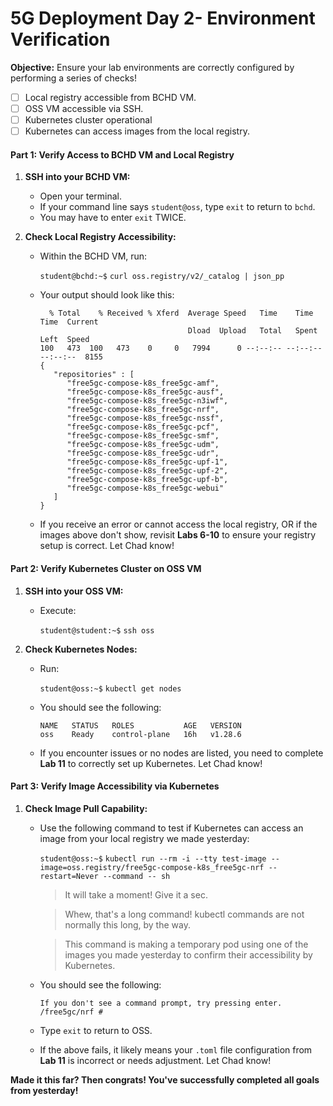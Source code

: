 # 5G Deployment Day 2- Environment Verification

**Objective:** Ensure your lab environments are correctly configured by performing a series of checks!

- [ ] Local registry accessible from BCHD VM.
- [ ] OSS VM accessible via SSH.
- [ ] Kubernetes cluster operational
- [ ] Kubernetes can access images from the local registry.
      
#### **Part 1: Verify Access to BCHD VM and Local Registry**

1. **SSH into your BCHD VM:**
   - Open your terminal.
   - If your command line says `student@oss`, type `exit` to return to `bchd`.
   - You may have to enter `exit` TWICE.

2. **Check Local Registry Accessibility:**
   - Within the BCHD VM, run:

       `student@bchd:~$` `curl oss.registry/v2/_catalog | json_pp`

   - Your output should look like this:

      ```
        % Total    % Received % Xferd  Average Speed   Time    Time     Time  Current
                                       Dload  Upload   Total   Spent    Left  Speed
      100   473  100   473    0     0   7994      0 --:--:-- --:--:-- --:--:--  8155
      {
         "repositories" : [
            "free5gc-compose-k8s_free5gc-amf",
            "free5gc-compose-k8s_free5gc-ausf",
            "free5gc-compose-k8s_free5gc-n3iwf",
            "free5gc-compose-k8s_free5gc-nrf",
            "free5gc-compose-k8s_free5gc-nssf",
            "free5gc-compose-k8s_free5gc-pcf",
            "free5gc-compose-k8s_free5gc-smf",
            "free5gc-compose-k8s_free5gc-udm",
            "free5gc-compose-k8s_free5gc-udr",
            "free5gc-compose-k8s_free5gc-upf-1",
            "free5gc-compose-k8s_free5gc-upf-2",
            "free5gc-compose-k8s_free5gc-upf-b",
            "free5gc-compose-k8s_free5gc-webui"
         ]
      }
      ```
      
   - If you receive an error or cannot access the local registry, OR if the images above don't show, revisit **Labs 6-10** to ensure your registry setup is correct. Let Chad know!

#### **Part 2: Verify Kubernetes Cluster on OSS VM**

1. **SSH into your OSS VM:**
   - Execute: 

        `student@student:~$` `ssh oss`

2. **Check Kubernetes Nodes:**
   - Run:
     
        `student@oss:~$` `kubectl get nodes`

   - You should see the following:
     
      ```
      NAME   STATUS   ROLES           AGE   VERSION
      oss    Ready    control-plane   16h   v1.28.6
      ```
   
   - If you encounter issues or no nodes are listed, you need to complete **Lab 11** to correctly set up Kubernetes. Let Chad know!

#### **Part 3: Verify Image Accessibility via Kubernetes**

1. **Check Image Pull Capability:**
   - Use the following command to test if Kubernetes can access an image from your local registry we made yesterday:
     
       `student@oss:~$` `kubectl run --rm -i --tty test-image --image=oss.registry/free5gc-compose-k8s_free5gc-nrf --restart=Never --command -- sh`

       > It will take a moment! Give it a sec.
       
       > Whew, that's a long command! kubectl commands are not normally this long, by the way.
       
       > This command is making a temporary pod using one of the images you made yesterday to confirm their accessibility by Kubernetes.
       
   - You should see the following:

      ```
      If you don't see a command prompt, try pressing enter.
      /free5gc/nrf #
      ```
      
   - Type `exit` to return to OSS.
   
   - If the above fails, it likely means your `.toml` file configuration from **Lab 11** is incorrect or needs adjustment. Let Chad know!

**Made it this far? Then congrats! You've successfully completed all goals from yesterday!**
